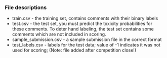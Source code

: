 ### File descriptions
- train.csv - the training set, contains comments with their binary labels
- test.csv - the test set, you must predict the toxicity probabilities for these comments. To deter hand labeling, the test set contains some comments which are not included in scoring.
- sample_submission.csv - a sample submission file in the correct format
- test_labels.csv - labels for the test data; value of -1 indicates it was not used for scoring; (Note: file added after competition close!)
